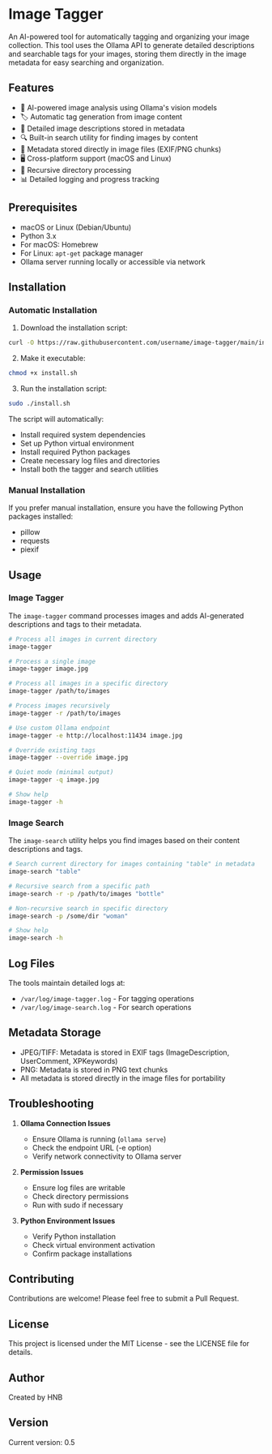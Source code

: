 # Image Tagger

An AI-powered tool for automatically tagging and organizing your image collection. This tool uses the Ollama API to generate detailed descriptions and searchable tags for your images, storing them directly in the image metadata for easy searching and organization.

## Features

- 🤖 AI-powered image analysis using Ollama's vision models
- 🏷️ Automatic tag generation from image content
- 📝 Detailed image descriptions stored in metadata
- 🔍 Built-in search utility for finding images by content
- 💾 Metadata stored directly in image files (EXIF/PNG chunks)
- 🖥️ Cross-platform support (macOS and Linux)
- 📂 Recursive directory processing
- 📊 Detailed logging and progress tracking

## Prerequisites

- macOS or Linux (Debian/Ubuntu)
- Python 3.x
- For macOS: Homebrew
- For Linux: `apt-get` package manager
- Ollama server running locally or accessible via network

## Installation

### Automatic Installation

1. Download the installation script:
```bash
curl -O https://raw.githubusercontent.com/username/image-tagger/main/install.sh
```

2. Make it executable:
```bash
chmod +x install.sh
```

3. Run the installation script:
```bash
sudo ./install.sh
```

The script will automatically:
- Install required system dependencies
- Set up Python virtual environment
- Install required Python packages
- Create necessary log files and directories
- Install both the tagger and search utilities

### Manual Installation

If you prefer manual installation, ensure you have the following Python packages installed:
- pillow
- requests
- piexif

## Usage

### Image Tagger

The `image-tagger` command processes images and adds AI-generated descriptions and tags to their metadata.

```bash
# Process all images in current directory
image-tagger

# Process a single image
image-tagger image.jpg

# Process all images in a specific directory
image-tagger /path/to/images

# Process images recursively
image-tagger -r /path/to/images

# Use custom Ollama endpoint
image-tagger -e http://localhost:11434 image.jpg

# Override existing tags
image-tagger --override image.jpg

# Quiet mode (minimal output)
image-tagger -q image.jpg

# Show help
image-tagger -h
```

### Image Search

The `image-search` utility helps you find images based on their content descriptions and tags.

```bash
# Search current directory for images containing "table" in metadata
image-search "table"

# Recursive search from a specific path
image-search -r -p /path/to/images "bottle"

# Non-recursive search in specific directory
image-search -p /some/dir "woman"

# Show help
image-search -h
```

## Log Files

The tools maintain detailed logs at:
- `/var/log/image-tagger.log` - For tagging operations
- `/var/log/image-search.log` - For search operations

## Metadata Storage

- JPEG/TIFF: Metadata is stored in EXIF tags (ImageDescription, UserComment, XPKeywords)
- PNG: Metadata is stored in PNG text chunks
- All metadata is stored directly in the image files for portability

## Troubleshooting

1. **Ollama Connection Issues**
   - Ensure Ollama is running (`ollama serve`)
   - Check the endpoint URL (-e option)
   - Verify network connectivity to Ollama server

2. **Permission Issues**
   - Ensure log files are writable
   - Check directory permissions
   - Run with sudo if necessary

3. **Python Environment Issues**
   - Verify Python installation
   - Check virtual environment activation
   - Confirm package installations

## Contributing

Contributions are welcome! Please feel free to submit a Pull Request.

## License

This project is licensed under the MIT License - see the LICENSE file for details.

## Author

Created by HNB

## Version

Current version: 0.5
